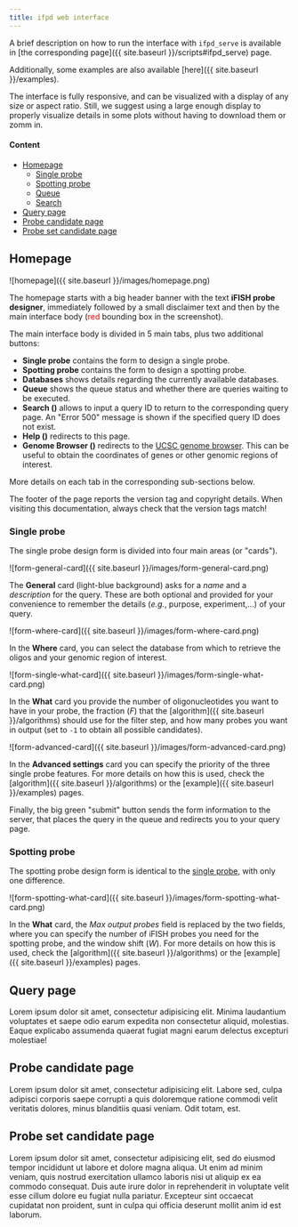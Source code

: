 ```yaml
---
title: ifpd web interface
---
```


A brief description on how to run the interface with `ifpd_serve` is available in [the corresponding page]({{ site.baseurl }}/scripts#ifpd_serve) page. 

Additionally, some examples are also available [here]({{ site.baseurl }}/examples).

The interface is fully responsive, and can be visualized with a display of any size or aspect ratio. Still, we suggest using a large enough display to properly visualize details in some plots without having to download them or zomm in.

#### Content

* [Homepage](#homepage)
    - [Single probe](#single-probe)
    - [Spotting probe](#spotting-probe)
    - [Queue](#queue)
    - [Search](#search)
* [Query page](#query-page)
* [Probe candidate page](#probe-candidate-page)
* [Probe set candidate page](#probe-set-candidate-page)

## Homepage

![homepage]({{ site.baseurl }}/images/homepage.png)

The homepage starts with a big header banner with the text **iFISH probe designer**, immediately followed by a small disclaimer text and then by the main interface body (<span style="color: red;">red</span> bounding box in the screenshot).

<p class="mb-1">The main interface body is divided in 5 main tabs, plus two additional buttons:</p>

* **Single probe** contains the form to design a single probe.
* **Spotting probe** contains the form to design a spotting probe.
* **Databases** shows details regarding the currently available databases.
* **Queue** shows the queue status and whether there are queries waiting to be executed.
* **Search (<span class="fas fa-search"></span>)** allows to input a query ID to return to the corresponding query page. An "Error 500" message is shown if the specified query ID does not exist.
* **Help (<span class="fas fa-info-circle"></span>)** redirects to this page.
* **Genome Browser (<span class="fas fa-dna"></span>)** redirects to the [UCSC genome browser](http://genome.ucsc.edu/cgi-bin/hgTracks). This can be useful to obtain the coordinates of genes or other genomic regions of interest.

More details on each tab in the corresponding sub-sections below.

The footer of the page reports the version tag and copyright details. When visiting this documentation, always check that the version tags match!

### Single probe

The single probe design form is divided into four main areas (or "cards").

![form-general-card]({{ site.baseurl }}/images/form-general-card.png)

The **General** card (light-blue background) asks for a *name* and a *description* for the query. These are both optional and provided for your convenience to remember the details (*e.g.*, purpose, experiment,...) of your query.

![form-where-card]({{ site.baseurl }}/images/form-where-card.png)

In the **Where** card, you can select the database from which to retrieve the oligos and your genomic region of interest.

![form-single-what-card]({{ site.baseurl }}/images/form-single-what-card.png)

In the **What** card you provide the number of oligonucleotides you want to have in your probe, the fraction (*F*) that the [algorithm]({{ site.baseurl }}/algorithms) should use for the filter step, and how many probes you want in output (set to `-1` to obtain all possible candidates).

![form-advanced-card]({{ site.baseurl }}/images/form-advanced-card.png)

In the **Advanced settings** card you can specify the priority of the three single probe features. For more details on how this is used, check the [algorithm]({{ site.baseurl }}/algorithms) or the [example]({{ site.baseurl }}/examples) pages.

Finally, the big <span class="text-success">green</span> "submit" button sends the form information to the server, that places the query in the queue and redirects you to your query page.

### Spotting probe

The spotting probe design form is identical to the [single probe](#single-probe), with only one difference.

![form-spotting-what-card]({{ site.baseurl }}/images/form-spotting-what-card.png)

In the **What** card, the *Max output probes* field is replaced by the two fields, where you can specify the number of iFISH probes you need for the spotting probe, and the window shift (*W*). For more details on how this is used, check the [algorithm]({{ site.baseurl }}/algorithms) or the [example]({{ site.baseurl }}/examples) pages.

## Query page

Lorem ipsum dolor sit amet, consectetur adipisicing elit. Minima laudantium voluptates et saepe odio earum expedita non consectetur aliquid, molestias. Eaque explicabo assumenda quaerat fugiat magni earum delectus excepturi molestiae!

## Probe candidate page

Lorem ipsum dolor sit amet, consectetur adipisicing elit. Labore sed, culpa adipisci corporis saepe corrupti a quis doloremque ratione commodi velit veritatis dolores, minus blanditiis quasi veniam. Odit totam, est.

## Probe set candidate page

Lorem ipsum dolor sit amet, consectetur adipisicing elit, sed do eiusmod
tempor incididunt ut labore et dolore magna aliqua. Ut enim ad minim veniam,
quis nostrud exercitation ullamco laboris nisi ut aliquip ex ea commodo
consequat. Duis aute irure dolor in reprehenderit in voluptate velit esse
cillum dolore eu fugiat nulla pariatur. Excepteur sint occaecat cupidatat non
proident, sunt in culpa qui officia deserunt mollit anim id est laborum.